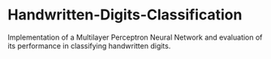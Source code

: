 # Handwritten-Digits-Classification
Implementation of a Multilayer Perceptron Neural Network and evaluation of its performance in classifying handwritten digits.

